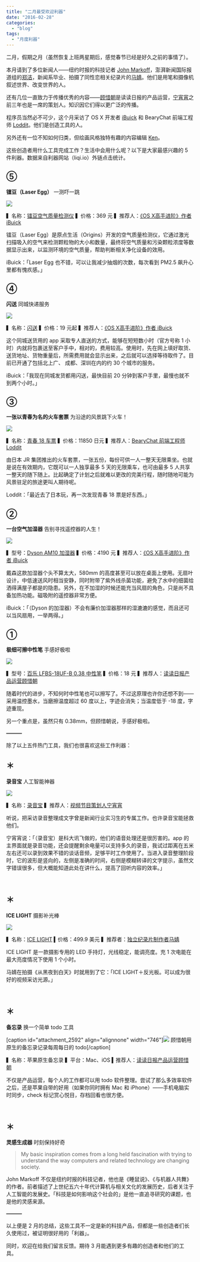 ```yaml
---
title: "二月最受欢迎利器"
date: "2016-02-28"
categories: 
  - "blog"
tags: 
  - "月度利器"
---
```


二月，假期之月（虽然恢复上班两星期后，感觉春节已经是好久之前的事情了）。

本月请到了多位新闻人——纽约时报的科技记者 [John Markoff](https://liqi.io/john-markoff)，澎湃新闻国际报道组的[郑洁](https://liqi.io/zhengjie)，新闻系毕业、拍摄了同性恋相关纪录片的[马婧](https://liqi.io/majing)。他们是用笔和摄像机叙述世界、改变世界的人。

还有几位一直致力于传播优秀的内容——[顾惜朝](https://liqi.io/guxizhao)是读读日报的产品运营，[宁宵宵](https://liqi.io/ningxiaoxiao)之前三年也是一席的策划人。知识因它们得以更广泛的传播。

程序员当然必不可少，这个月采访了 OS X 开发者 [iBuick](https://liqi.io/ibuick) 和 BearyChat 前端工程师 [Loddit](https://liqi.io/loddit)。他们是创造工具的人。

另外还有一位不知如何归类，但绘画风格独特有趣的内容编辑 [Ken](https://liqi.io/ken)。

这些创造者用什么工具完成工作？生活中会用什么呢？以下是大家最感兴趣的 5 件利器。数据来自利器网站（liqi.io）外链点击统计。

## **⑤**

****镭豆（Laser Egg）**** 一测吓一跳

![](/images/laseregg.jpg)

▍名称：[镭豆空气质量检测仪](https://origins-china.com/products-2/laseregg-2/?lang=zh-hans) ▍价格：369 元 ▍推荐人：[《OS X高手进阶》作者 iBuick](https://liqi.io/ibuick)

镭豆（Laser Egg）是原点生活（Origins）开发的空气质量检测仪，它通过激光扫描吸入的空气来检测颗粒物的大小和数量，最终将空气质量和污染颗粒浓度等数据显示出来，以监测环境的空气质量，帮助判断相关净化设备的效用。

iBuick：「Laser Egg 也不错，可以让我减少抽烟的次数，每次看到 PM2.5 飙升心里都有愧疚感。」

## **④**

**闪送** 同城快递服务

![](/images/photo_user.png)

▍名称：[闪送](https://www.ishansong.com/) ▍价格：19 元起 ▍推荐人：[《OS X高手进阶》作者 iBuick](https://liqi.io/ibuick)

这个同城送货用的 app 采取专人直送的方式，能够在短短数小时（官方号称 1 小时）内就将包裹送至客户手中，相对的，费用较高。使用时，先在网上填好取货、送货地址、货物重量后，所需费用就会显示出来，之后就可以选择等待取件了。目前已开通了包括北上广、 成都、深圳在内的约 30 个城市的服务。

iBuick：「我现在同城发货都用闪送，最快目前 20 分钟到客户手里，最慢也就不到两个小时。」

## **③**

****一张以青春为名的火车套票**** 为沿途的风景跳下火车！

![](/images/18ticket-1.jpg)

▍名称：[青春 18 车票](https://zh.wikipedia.org/zh/%E9%9D%92%E6%98%A518%E8%BB%8A%E7%A5%A8) ▍价格：11850 日元 ▍推荐人：[BearyChat 前端工程师 Loddit](https://liqi.io/loddit)

由日本 JR 集团推出的火车套票，一张五份，每份可供一人一整天无限乘坐。也就是说在有效期内，它既可以一人独享最多 5 天的无限乘车，也可由最多 5 人共享一整天的随下随上。比起确定了计划之后就难以更改的完美行程，随时随地可能为风景驻足的旅途更叫人期待呢。

Loddit：「最近去了日本玩，再一次发现青春 18 票是好东西。」

## **②**

****一台空气加湿器**** 告别寻找遥控器的人生！

![](/images/Best-Personal-Care-Gadgets-for-Men-Picture-2.jpg)

▍型号：[Dyson AM10 加湿器](https://item.jd.com/1894020.html) ▍价格：4190 元 ▍推荐人：[《OS X高手进阶》作者 iBuick](https://liqi.io/ibuick)

戴森这款加湿器个头不算太大，580mm 的高度甚至可以放在桌面上使用。无扇叶设计，中低速送风时相当安静，同时附带了紫外线杀菌功能，避免了水中的细菌给洒得满屋子都是的隐患。另外，在不加湿的时候还能充当风扇的角色，只是尚不具备加热功能。磁吸附的遥控器非常方便。

iBuick：「（Dyson 的加湿器）不会有廉价加湿器那样的湿漉漉的感觉，而且还可以当风扇用，一举两得。」

## ①

******极细可擦中性笔****** 手感好极啦

![](/images/1.pic_.jpg)

▍型号：[百乐 LFBS-18UF-B 0.38 中性笔](https://www.amazon.cn/%E5%8A%9E%E5%85%AC%E7%94%A8%E5%93%81/dp/b00gd07knq) ▍价格：18 元 ▍推荐人：[读读日报产品运营顾惜朝](https://liqi.io/guxizhao)

随着时代的进步，不知何时中性笔也可以擦写了。不过这原理也许你还想不到——采用温控墨水，当磨擦温度超过 60 度以上，字迹会消失；当温度低于 -18 度，字迹重现。

另一个重点是，虽然只有 0.38mm，但顾惜朝说，手感好极啦。

**———**

除了以上五件热门工具，我们也很喜欢这些工作利器：

## ＊

****录音宝**** 人工智能神器

![](/images/NXX-luyinbao2.jpg)

▍名称：[录音宝](https://itunes.apple.com/us/app/lu-yin-bao-gao-zhi-liang-lu/id954213062?mt=8) ▍推荐人：[视频节目策划人宁宵宵](https://liqi.io/ningxiaoxiao)

听说，把采访录音整理成文字曾是新闻行业实习生的专属工作。也许录音宝能拯救他们。

宁宵宵说：「（录音宝）是科大讯飞做的，他们的语音处理还是很厉害的。app 的主界面就是录音功能，还会提醒剩余电量可以支持多久的录音，我试过距离在五米左右还可以录到效果不错的谈话音频，足够平时工作使用了。当进入录音整理阶段时，它的波形是竖向的，左侧是准确的时间，右侧是模糊转译的文字提示，虽然文字错误很多，但大概能知道此处在讲什么，提高了回听内容的效率。」

 

## **＊**

**ICE LIGHT** 摄影补光棒

![](/images/IceLight2-CRI.jpg)

▍名称：[ICE LIGHT](https://www.theicelight.com/) ▍价格：499.9 美元 ▍推荐者：[独立纪录片制作者马婧](https://liqi.io/majing)

ICE LIGHT 是一款摄影专用的 LED 手持灯，光线稳定，能调亮度。充 1 次电能在最大亮度情况下使用 1 个小时。

马婧在拍摄《从黑夜到白天》时就用到了它：「ICE LIGHT＋反光板。可以成为很好的视频采访光源。」

 

## ＊

******备忘录****** 换一个简单 todo 工具

\[caption id="attachment\_2592" align="alignnone" width="746"\]![](/images/guxizhao_note.jpg) 顾惜朝用原生的备忘录记录每周每日的 todo\[/caption\]

▍名称：苹果原生备忘录 ▍平台：Mac、iOS ▍推荐人：[读读日报产品运营顾惜朝](https://liqi.io/guxizhao)

不仅是产品运营，每个人的工作都可以用 todo 软件整理。尝试了那么多效率软件之后，还是苹果自带的好用（如果你同时拥有 Mac 和 iPhone）——手机电脑实时同步，check 标记赏心悦目，存档回看也很方便。

 

## ＊

******灵感生成器****** 时刻保持好奇

> My basic inspiration comes from a long held fascination with trying to understand the way computers and related technology are changing society.

John Markoff 不仅是纽约时报的科技记者，他也是《睡鼠说》、《与机器人共舞》的作者。前者描述了上世纪五六十年代计算机与相关文化的发展历史，后者关注于人工智能的发展史。「科技是如何影响这个社会的」是他一直追寻研究的课题，也是他的灵感来源。

**———**

以上便是 2 月的总结，这些工具不一定是新的科技产品，但都是一些创造者们长久使用过，被证明很好用的「利器」。

同时，欢迎在给我们留言反馈。期待 3 月能遇到更多有趣的创造者和他们的工具。
